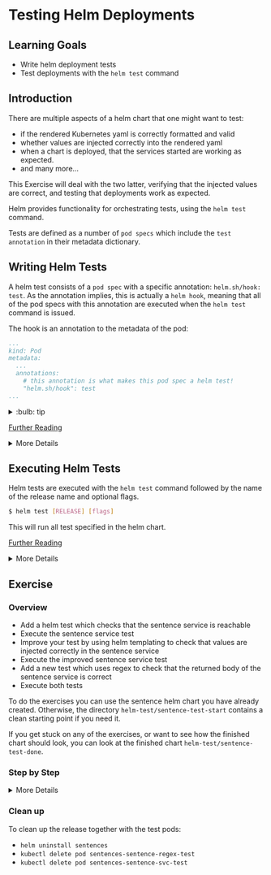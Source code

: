 # Testing Helm Deployments

## Learning Goals

- Write helm deployment tests
- Test deployments with the `helm test` command

## Introduction

There are multiple aspects of a helm chart that one might want to test:

- if the rendered Kubernetes yaml is correctly formatted and valid
- whether values are injected correctly into the rendered yaml
- when a chart is deployed, that the services started are working as expected.
- and many more...

This Exercise will deal with the two latter, verifying that the injected values are correct, and testing that deployments work as expected.

Helm provides functionality for orchestrating tests, using the `helm test` command.

Tests are defined as a number of `pod specs` which include the `test annotation` in their metadata dictionary.

## Writing Helm Tests

A helm test consists of a `pod spec` with a specific annotation: `helm.sh/hook: test`.
As the annotation implies, this is actually a `helm hook`, meaning that all of the pod specs with this annotation are executed when the `helm test` command is issued.

The hook is an annotation to the metadata of the pod:

```yaml
...
kind: Pod
metadata:
  ...
  annotations:
    # this annotation is what makes this pod spec a helm test!
    "helm.sh/hook": test
...
```

<details>
<summary>:bulb: tip</summary>
>Test pod specs can be located anywhere in the in the `<chart>/templates` >directory, though it is convention to place tests in a separate directory >called `tests`, eg. `<chart>/templates/tests`.
</details>

[Further Reading](https://helm.sh/docs/topics/chart_tests/)

<details>
<summary>More Details</summary>

##### Helm Test Template

Below is an example of a complete boilerplate test pod spec:

```yaml
apiVersion: v1
kind: Pod
metadata:
  name: "{{ .Release.Name }}-example-test"
  annotations:
    # this annotation is what makes this pod spec a helm test!
    "helm.sh/hook": test
spec:
  restartPolicy: Never
  containers:
    - name: "{{ .Release.Name }}-example-test"
      image: <container-image>:<tag>
      command: ["example-command", "example-argument"]
```

>:bulb: Note that we set the `restartPolicy` to `Never`.
>If we do not specify a restart policy, Kubernetes will try to be helpful, and will keep restarting our test pods, which will eventually fail the test once it reaches it's timeout.
>Therefore make sure to specify the `restartPolicy`.

You can use all of the functionality of normal pod specs when writing tests.

Here is an example test that will check if the http endpoint of the sentences application responds to requests:

```yaml
apiVersion: v1
kind: Pod
metadata:
  name: "{{ .Release.Name }}-sentence-svc-test"
  annotations:
    # this annotation is what makes this pod spec a helm test!
    "helm.sh/hook": test
spec:
  restartPolicy: Never
  containers:
    - name: "{{ .Release.Name }}-sentence-svc-test"
      image: praqma/network-multitool:minimal
      command: ["curl", "-s", "sentence:8080"]
```

##### command vs. args

When writing helm tests, you are likely to want to override the origin `ENTRYPOINT` or `CMD` defined in the Dockerfile of the image used in the test.
In kubernetes this is done, slightly unintuitively, by using the `command` key of the container spec to define the `ENTRYPOINT`, and the `args` key to define the `CMD` of the container.

An example of overwriting the entrypoint of container:

```yaml
spec:
  containers:
      ...
      command: ["curl", "-s", "sentence:8080"]
```

An example of overwriting both the entrypoint (with `command`) and the cmd (with `args`)

```yaml
spec:
  containers:
      ...
      command: ["curl"]
      args: ["-s", "sentence:8080"]
```

You can of course also use `args` by itself without modifying the `command`.

[Further Reading](https://kubernetes.io/docs/tasks/inject-data-application/define-command-argument-container/)

##### Helm Hooks / Automatically Removing Test Pods

You can use helm hooks in your test pod specs to do useful things.
An example could be to delete pods after they have completed successfully.
This is done with the `helms.sh/hook-delete-policy: hook-succeeded` hook.
The new hook is added to the annotations of the pod spec:

```yaml
apiVersion: v1
kind: Pod
metadata:
  name: "{{ .Release.Name }}-example-test"
  annotations:
    # this annotation is what makes this pod spec a helm test!
    "helm.sh/hook": test
    # we can use this hook to automatically delete the pod
    # after the test has succussfully run, but keep the pod if it fails
    # such that we can inspect why it failed
    "helm.sh/hook-delete-policy": hook-succeeded
```

> Note: With the current version of helm, v3.5.4, when using this hook, pods are deleted immediately, which means that the `helm test --logs <release>` will not print the logs, as the pods are deleted too early.
> This is a [known issue](https://github.com/helm/helm/issues/9098) and will hopefully soon be fixed.


[Further Reading](https://helm.sh/docs/topics/charts_hooks/)

<details>
<summary>:bulb: (Don't Put) Multiple Test-Containers in the same Pod</summary>

>Best practice when writing helm tests is to have each test container in it's own pod, but you can technically add as many containers to your test pods as you want.
>Having multiple containers in the same pod, will mean that the pod will only succeed if all of the containers exit successfully, and the pod will fail if just one of the containers exit unsuccessfully.
>This can be a useful pattern in certain cases, but you should know that if do so, the `helm test --logs` command will not work, as helm will not know which of the containers in the pod to get logs from, and it will be up to you to gather the logs some other way.
>Therefore best practice is to put each test into it's own pod, such that all test logs can be viewed easily.

</details>

</details>

## Executing Helm Tests

Helm tests are executed with the `helm test` command followed by the name of the release name and optional flags.

```sh
$ helm test [RELEASE] [flags]
```

This will run all test specified in the helm chart.

[Further Reading](https://helm.sh/docs/helm/helm_test/)

<details>
<summary>More Details</summary>

##### Viewing Test Logs

The stdout/stderr of the test pods can be conveniently viewed when running tests by using the `--logs` flag on the test command.

```sh
$ helm test --logs [RELEASE]
```

The above command will run all of the tests and print the logs of each of the tests.

##### Waiting for all Chart Resources to be Ready

If you are testing a newly deployed helm release, you might end up with errors because the release have not been completely deployed yet.

To alleviate this we can use the `--wait` flag on the install command to make helm wait for all of the chart resources to be ready before moving to the next command.

```sh
$ helm install --wait [RELEASE] [CHART] && helm test [RELEASE]
```

Hence the above command would first install the chart, then wait for all of the chart resources to be in the ready state, and then run the tests.

</details>

## Exercise

### Overview

- Add a helm test which checks that the sentence service is reachable
- Execute the sentence service test
- Improve your test by using helm templating to check that values are injected correctly in the sentence service
- Execute the improved sentence service test
- Add a new test which uses regex to check that the returned body of the sentence service is correct
- Execute both tests

To do the exercises you can use the sentence helm chart you have already created.
Otherwise, the directory `helm-test/sentence-test-start` contains a clean starting point if you need it.

If you get stuck on any of the exercises, or want to see how the finished chart should look, you can look at the finished chart `helm-test/sentence-test-done`.

### Step by Step

<details>
<summary>More Details</summary>

**Add a helm test which checks that the sentence service is reachable**

- add a `tests` directory to the `templates` directory of your sentences helm chart:

```sh
mkdir sentence-app/templates/tests
```

- Create a file in the new tests directory called `sentence-svc-test.yaml`

- Add the following podspec to the file:

```yaml
apiVersion: v1
kind: Pod
metadata:
  name: "{{ .Release.Name }}-sentence-svc-test"
  annotations:
    # this annotation is what makes this pod spec a helm test!
    "helm.sh/hook": test
spec:
  restartPolicy: Never
  containers:
    - name: "{{ .Release.Name }}-sentence-svc-test"
      image: praqma/network-multitool:minimal
      command: ["curl", "-s", "sentence:8080"]
```

<details>
      <summary>:bulb: what does the podspec do?</summary>

This helm test will run a pod with a single container, which will use the curl command to make a HTTP request to the sentence service.
If the curl command receives a 200 response, then the container will exit with code 0, indicating a success.
If the curl command does not receive a 200 response, the container will exit with a code that is greater than 0, indicating a failed test.

Thus we can use this simple test to verify that after we have installed our chart, that our services are actually responding!

</details>

#### Execute the sentence service test

We have to deploy the test to the Kubernetes cluster, so that Kubernetes knows what to do when we issue the test command.

- Deploy (or upgrade) the existing deployment:

```sh
$ helm upgrade --install sentences sentence-app
Release "sentences" has been upgraded. Happy Helming!
NAME: sentences
LAST DEPLOYED: Wed Apr 28 08:42:36 2021
NAMESPACE: default
STATUS: deployed
REVISION: 2
```

- Verify that all resources are correctly deployed with `kubectl get pods`.

> It is important that all pods are in the `ready` state, since otherwise we might get a false negative when we run the test.

- Execute the test: `helm test sentences`

- Verify that your output is successfull like the below example:

```sh
$ helm test sentences
NAME: sentences
LAST DEPLOYED: Wed Apr 28 08:42:36 2021
NAMESPACE: default
STATUS: deployed
REVISION: 2
TEST SUITE:     sentences-sentence-svc-test
Last Started:   Wed Apr 28 08:42:41 2021
Last Completed: Wed Apr 28 08:42:45 2021
Phase:          Succeeded
```

- Use `kubectl` to list the pods, notice the test pod:

```sh
$ kubectl get pods
NAME                             READY   STATUS      RESTARTS   AGE
NAME                             READY   STATUS      RESTARTS   AGE
sentence-age-7c948b5d88-vrmbp    1/1     Running     0          3m27s
sentence-name-5687d74d64-mmhzs   1/1     Running     0          3m27s
sentences-668bd45d9-t5gn4        1/1     Running     0          3m27s
sentences-sentence-svc-test      0/1     Completed   0          2m58s
```

- Use `kubectl logs` to see the output of the test pod:

```sh
$ kubectl logs sentences-sentence-svc-test
Michael is 17 years
```

- Clean up the test pod:

```sh
$ kubectl delete pod sentences-sentence-svc-test
```

#### Improve your test by using helm templating to make sure that values are injected correctly in the sentence service

- Change the following lines in your sentence service template `templates/sentences-svc.yaml`:

From:
```yaml
...
metadata:
  ...
  name: sentence
spec:
  ports:
    - port: 8080
      ...
  ...
```

To:

```yaml
...
metadata:
  ...
  name: {{ .Values.sentences.service.name }}
spec:
  ports:
    - port: {{ .Values.sentences.service.port }}
      ...
  ...
```

- Change the test to use the same service name and port:

Change `templates/tests/sentence-svc-test.yaml` from:
```yaml
...
spec:
  ...
  containers:
    ...
      command: ["curl", "-s", "sentence:8080"]
```

To:

```yaml
...
spec:
  ...
  containers:
    ...
      command: ["curl", "-s", "{{ .Values.sentences.service.name }}:{{ .Values.sentences.service.port }}"]
```

> :bulb: now both places refers to the same value, meaning that both service and test will change when you change the value.

Next we add the service name and port values to the `values.yaml`.
Edit `sentence-app/values.yaml`, and add the `name: sentence` and `port: 9090` values under the sentence service:

```yaml
sentences:
  ...
  service:
    ...
    port: 9090
    name: sentence
```

This change enables us to template the service name and port that the sentence service will use.
The cool thing is that we can use the same templating in our test specification.
This is cool because we can use it to test that the service is actually using the values we have specified.

#### * Execute the improved sentence service test

Upgrade the helm installation like you did before, and run the test the same way as before.

<details>
      <summary>:bulb: How did I do that?</summary>

You can always go back and search the text for the commands we wanted you to perform. But a more direct way could be to use bash build-in history of all commands issued. To try it out, type `history` and a list of all commands you have issued will appear. Try to see if you can remember which ones you need to use.

</details>

The test should succeed.

- Clean up the test pod after the test has run with `kubectl delete pod sentences-sentence-svc-test`.

#### Add a new test which uses regex to check that the returned body of the sentence service is correct

Helm test pod specs can contain any container executing arbitrary commands.
We will use regex to test that the body of the HTTP response follows an expected pattern, in order verify that the service is not only responding, but returns the correct result.

We have prepared a small golang program that will query the endpoint and verify the regex.
The program has already been packaged in a [docker image](https://hub.docker.com/r/releasepraqma/sentence-regex-test) so that we can use it a test spec.

<details>
      <summary>More details</summary>
The sentence application returns a response that looks like this:

```
Terry is 89 years
```

We can break that into a pattern with four sections: a capitalized name, the word 'is', a number and finally the word 'years'.

We can create a regex statement to match this:
```regex
^[A-Z][a-z]+\ is\ \d+\ years$
```

If you are not sure how regex works, then don't worry, the important part is that this statement will verify that a response from the service follows the pattern outlined above.

We could verify the regex using shell commands, but that can get messy and hard to maintain, so let's use a programming language to write our test in.

The golang code is located in `helm-test/sentence-regex-test/sentence_regex.go`, but the implementation is not important for the purpose of this exercise.
The program will return a exit code 0 if the regex matches, and 1 if it does not.

</details>

We add a new test spec:

- Create a new file: `sentence-app/templates/tests/sentence-regex-test.yaml`

- Add the code:

```yaml
apiVersion: v1
kind: Pod
metadata:
  name: "{{ .Release.Name }}-sentence-regex-test"
  annotations:
    "helm.sh/hook": test
spec:
  restartPolicy: Never
  containers:
    - name: "{{ .Release.Name }}-sentence-regex-test"
      image: releasepraqma/sentence-regex-test:latest
      args: ["http://{{ .Values.sentences.service.name }}:{{ .Values.sentences.service.port }}"]
```

The above pod spec should look familiar, and the interesting to note is that it uses the image with the regex golang test, and takes the templated endpoint as it's argument.

#### Execute both tests

- Upgrade the helm chart to install the new test.

- Execute the test command.

This time helm will execute both of our tests sequentially:

```sh
$ helm test sentences
NAME: sentences
LAST DEPLOYED: Wed Apr 28 09:30:59 2021
NAMESPACE: default
STATUS: deployed
REVISION: 3
TEST SUITE:     sentences-sentence-regex-test
Last Started:   Wed Apr 28 09:31:08 2021
Last Completed: Wed Apr 28 09:31:13 2021
Phase:          Succeeded
TEST SUITE:     sentences-sentence-svc-test
Last Started:   Wed Apr 28 09:31:13 2021
Last Completed: Wed Apr 28 09:31:14 2021
Phase:          Succeeded
```

- Verify the logs from the regex test pod:

```sh
$ kubectl logs sentences-sentence-regex-test
2021/04/28 07:31:13 response: ' Michael is 13 years ' is valid.
```

> :bulb: You can add as many tests as you need to your helm chart, and the `test` command will execute all of them.

</details>

### Clean up

To clean up the release together with the test pods:

- `helm uninstall sentences`
- `kubectl delete pod sentences-sentence-regex-test`
- `kubectl delete pod sentences-sentence-svc-test`
